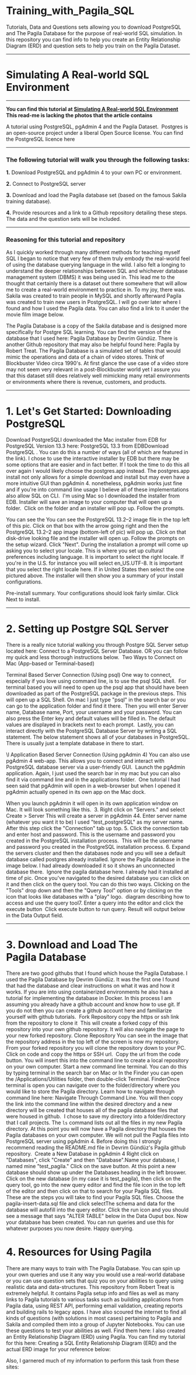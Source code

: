 # Training_with_Pagila_SQL
Tutorials, Data and Questions sets allowing you to download PostgreSQL and The Pagila Database for the purpose of real-world SQL simulation. In this repository you can find info to help you create an Entity Relationship Diagram (ERD) and question sets to help you train on the Pagila Dataset. 

______
# Simulating A Real-world SQL Environment
_______
**You can find this tutorial at [Simulating A Real-world SQL Environment](https://medium.com/p/63784f7f37ae/edit) This read-me is lacking the photos that the article contains**

A tutorial using PostgreSQL, pgAdmin 4 and the Pagila Dataset. 
Postgres is an open-source project under a liberal Open Source license. You can find the PostgreSQL licence here

---

### The following tutorial will walk you through the following tasks:

**1.** Download PostgreSQL and pgAdmin 4 to your own PC or environment.

**2.** Connect to PostgreSQL server

**3.** Download and load the Pagila database set (based on the famous Sakila training database).

**4.** Provide resources and a link to a Github repository detailing these steps. The data and the question sets will be included. 

---
### Reasoning for this tutorial and repository

As I quickly worked through many different methods for teaching myself SQL I began to notice that very few of them truly embody the real-world feel of using the database querying language in the wild. I also felt a longing to understand the deeper relationships between SQL and whichever database management system (DBMS) it was being used in. This lead me to the thought that certainly there is a dataset out there somewhere that will allow me to create a real-world environment to practice in. To my joy, there was. Sakila was created to train people in MySQL and shortly afterward Pagila was created to train new users in PostgreSQL. I will go over later where I found and how I used the Pagila data. You can also find a link to it under the movie film image below. 

The Pagila Database is a copy of the Sakila database and is designed more specifically for Postgre SQL learning. You can find the version of the database that I used here: Pagila Database by Devrim Gündüz. There is another Github repository that may also be helpful found here: Pagila by Robert Treat. The Pagila Database is a simulated set of tables that would mimic the operations and data of a chain of video stores. Think of Blockbuster Video circa 1990's. At first glance the use case of a video store may not seem very relevant in a post-Blockbuster world yet I assure you that this dataset still does relatively well mimicking many retail environments or environments where there is revenue, customers, and products. 

---

# 1. Let's Get Started: Downloading PostgreSQL
Download PostgreSQLI downloaded the Mac installer from EDB for PostgreSQL Version 13.3 here: PostgreSQL 13.3 from EDBDownload PostgreSQL . You can do this a number of ways (all of which are featured in the link). I chose to use the interactive installer by EDB but there may be some options that are easier and in fact better. If I took the time to do this all over again I would likely choose the postgres.app instead. The postgres.app install not only allows for a simple download and install but may even have a more intuitive GUI than pgAdmin 4. nonetheless, pgAdmin works just fine and if you're into command line usage I believe all of these implementations also allow SQL on CLI. 
I'm using Mac so I downloaded the installer from EDB. Installer will save an image to your computer that will open up a folder. 
Click on the folder and an installer will pop up. Follow the prompts. 

You can see the You can see the PostgreSQL 13.2–2 image file in the top left of this pic. Click on that box with the arrow going right and then the PostgreSQL 13.2–2 app image (bottom-left of pic) will pop up. Click on that disk-drive looking file and the installer will open up. Follow the prompts on the setup wizard. Click "Next". During the installation a prompt will come up asking you to select your locale. This is where you set up cultural preferences including language. It is important to select the right locale. If you're in the U.S. for instance you will select en_US.UTF-8.
It is important that you select the right locale here. If in United States then select the one pictured above. The installer will then show you a summary of your install configurations.

Pre-install summary. Your configurations should look fairly similar. Click Next to install.

---

# 2. Setting up Postgre SQL Server
There is a really nice tutorial walking you through Postgre SQL Server setup located here: Connect to a PostgreSQL Server Database. OR you can follow my quick and less thorough instructions below. 
Two Ways to Connect on Mac (App-based or Terminal-based)

Terminal Based Server Connection (Using psql)
One way to connect, especially if you love using command line, is to use the psql SQL shell. 
For terminal based you will need to open up the psql app that should have been downloaded as part of the PostgreSQL package in the previous steps. This will open up a SQL Shell. On mac I just type "psql" in the search bar or you can go to the application folder and find it there. 
Then you will enter Server name, Database name, Port, your username and your password. You can also press the Enter key and default values will be filled in. The default values are displayed in brackets next to each prompt. 
Lastly, you can interact directly with the PostgreSQL Database Server by writing a SQL statement. The below statement shows all of your databases in PostgreSQL. There is usually just a template database in there to start. 

\l 
Application Based Server Connection (Using pgAdmin 4)
You can also use pgAdmin 4 web-app. This allows you to connect and interact with PostgreSQL database server via a user-friendly GUI. 
Launch the pgAdmin application. Again, I just used the search bar in my mac but you can also find it via command line and in the applications folder. 
One tutorial I had seen said that pgAdmin will open in a web-browser but when I opened it pgAdmin actually opened in its own app on the Mac dock. 

When you launch pgAdmin it will open in its own application window on Mac. It will look something like this.  3. Right click on "Servers." and select Create > Server
This will create a server in pgAdmin 44. Enter server name (whatever you want it to be)
I used "test_postgreSQL" as my server name. After this step click the "Connection" tab up top. 5. Click the connection tab and enter host and password. This is the username and password you created in the PostgreSQL installation process. 
This will be the username and password you created in the PostgreSQL installation process. 6. Expand the servers cluster and then the databases node and you will see a default database called postgres already installed. Ignore the Pagila database in the image below. I had already downloaded it so it shows an unconnected database there. 
Ignore the pagila database here. I already had it installed at time of pic. Once you've navigated to the desired database you can click on it and then click on the query tool. You can do this two ways. Clicking on the "Tools" drop down and then the "Query Tool" option or by clicking on the icon that looks like databases with a "play" logo. 
diagram describing how to access and use the query tool7. Enter a query into the editor and click the execute button 
Click execute button to run query. Result will output below in the Data Output field. 

---

# 3. Download and Load The Pagila Database
There are two good githubs that I found which house the Pagila Database. I used the Pagila Database by Devrim Gündüz. It was the first one I found that had the database and clear instructions on what it was and how it works. If you are into using containerized environments he also has a tutorial for implementing the database in Docker. In this process I am assuming you already have a github account and know how to use git. If you do not then you can create a github account here and familiarize yourself with github tutorials. 
Fork Repository
copy the https or ssh link from the repository to clone it 
This will create a forked copy of this repository into your own github repository. It will also navigate the page to your new forked repository. Clone Repository
You can see in the image that the repository address in the top left of the screen is now my repository. From your forked repository you will clone the repository down to your PC. Click on code and copy the https or SSH url. 
Copy the url from the code button. You will insert this into the command line to create a local repository on your own computer. Start a new command line terminal. You can do this by typing terminal in the search bar on Mac or In the Finder you can open the /Applications/Utilities folder, then double-click Terminal.
FinderOnce terminal is open you can navigate over to the folder/directory where you would like to store the Pagila directory. Learn how to navigate through command line here: Navigate Through Command Line. You will then copy the link into the command line within the desired directory and a new directory will be created that houses all of the pagila database files that were housed in github. 
I chose to save my directory into a folder/directory that I call projects. The ```ls``` command lists out all the files in my new Pagila directory. At this point you will now have a Pagila directory that houses the Pagila databases on your own computer. We will not pull the Pagila files into PostgreSQL server using pgAdmin 4. Before doing this I strongly recommend reading the README.md file in Devrim Gündüz's Pagila github repository. 
Create a New Database in pgAdmin 4
Right click on "Databases", click "Create" and then "Database".Name your database, I named mine "test_pagila." Click on the save button. At this point a new database should show up under the Databases heading in the left broswer. Click on the new database (in my case it is test_pagila), then click on the query tool, go into the new query editor and find the file icon in the top left of the editor and then click on that to search for your Pagila SQL files. 
These are the steps you will take to find your Pagila SQL files. Choose the pagila-insert-data.sql file and click selectThe schema and data for the database will autofill into the query editor. Click the run icon and you should see a message that says "ALTER TABLE" below in the Data Ouput box. Now your database has been created. You can run queries and use this for whatever purposes you now desire. Happy querying. 
# 4. Resources for Using Pagila
There are many ways to train with The Pagila Database. You can spin up your own queries and use it any way you would use a real-world database or you can use question sets that quiz you on your abilities to query using realistic data and data-structures. This repository from Robert Treat is extremely helpful. It contains Pagila setup info and files as well as many links to Pagila tutorials to various tasks such as building applications from Pagila data, using REST API, performing email validation, creating reports and building rails to legacy apps.
I have also scoured the internet to find all kinds of questions (with solutions in most cases) pertaining to Pagila and Sakila and compiled them into a group of Jupyter Notebooks. You can use these questions to test your abilities as well. Find them here:
I also created an Entity Relationship Diagram (ERD) using Pagila. You can find my tutorial for this here: Creating a SQL Entity Relationship Diagram (ERD) and the actual ERD image for your reference below: 

Also, I garnered much of my information to perform this task from these sites:

